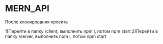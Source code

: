 # MERN_API

После клонирования проекта

1)Перейти в папку /client, выполнить npm i, потом npm start
2)Перейти в папку /server, выполнить npm i, потом npm start
